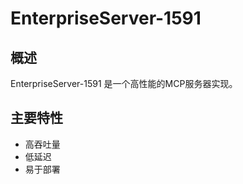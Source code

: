 # EnterpriseServer-1591

## 概述

EnterpriseServer-1591 是一个高性能的MCP服务器实现。

## 主要特性

- 高吞吐量
- 低延迟
- 易于部署

